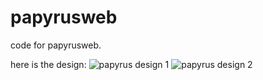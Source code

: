 # papyrusweb
code for papyrusweb.

here is the design:
![papyrus design 1](https://res.cloudinary.com/djuyt5yew/image/upload/v1697595528/20231018_091412_p1xytm.jpg)
![papyrus design 2](https://res.cloudinary.com/djuyt5yew/image/upload/v1697595550/20231018_091423_n7m73p.jpg)

